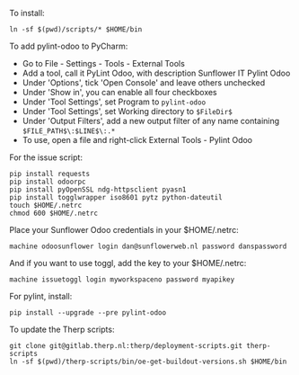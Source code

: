 To install:

    ln -sf $(pwd)/scripts/* $HOME/bin

To add pylint-odoo to PyCharm:

* Go to File - Settings - Tools - External Tools
* Add a tool, call it PyLint Odoo, with description Sunflower IT Pylint Odoo
* Under 'Options', tick 'Open Console' and leave others unchecked
* Under 'Show in', you can enable all four checkboxes
* Under 'Tool Settings', set Program to `pylint-odoo`
* Under 'Tool Settings', set Working directory to `$FileDir$`
* Under 'Output Filters', add a new output filter of any name containing `$FILE_PATH$\:$LINE$\:.*`
* To use, open a file and right-click External Tools - Pylint Odoo

For the issue script:

    pip install requests
    pip install odoorpc
    pip install pyOpenSSL ndg-httpsclient pyasn1
    pip install togglwrapper iso8601 pytz python-dateutil
    touch $HOME/.netrc
    chmod 600 $HOME/.netrc

Place your Sunflower Odoo credentials in your $HOME/.netrc:

    machine odoosunflower login dan@sunflowerweb.nl password danspassword    

And if you want to use toggl, add the key to your $HOME/.netrc:

    machine issuetoggl login myworkspaceno password myapikey

For pylint, install:

    pip install --upgrade --pre pylint-odoo

To update the Therp scripts:

    git clone git@gitlab.therp.nl:therp/deployment-scripts.git therp-scripts
    ln -sf $(pwd)/therp-scripts/bin/oe-get-buildout-versions.sh $HOME/bin

